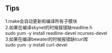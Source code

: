 ## Tips
1.make会自动更新和编译所有子模块  
2.如果在编译skynet的时候报错缺readline.h  
sudo yum -y install readline-devel ncurses-devel  
3.如果在编译bewater的时候报错缺lcurl库  
sudo yum -y install curl-devel  
